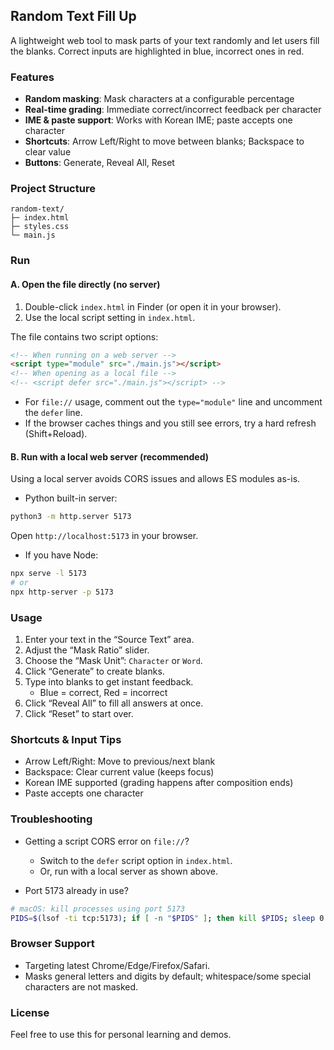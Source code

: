 ## Random Text Fill Up

A lightweight web tool to mask parts of your text randomly and let users fill the blanks. Correct inputs are highlighted in blue, incorrect ones in red.

### Features

- **Random masking**: Mask characters at a configurable percentage
- **Real-time grading**: Immediate correct/incorrect feedback per character
- **IME & paste support**: Works with Korean IME; paste accepts one character
- **Shortcuts**: Arrow Left/Right to move between blanks; Backspace to clear value
- **Buttons**: Generate, Reveal All, Reset

### Project Structure

```
random-text/
├─ index.html
├─ styles.css
└─ main.js
```

### Run

#### A. Open the file directly (no server)

1. Double-click `index.html` in Finder (or open it in your browser).
2. Use the local script setting in `index.html`.

The file contains two script options:

```html
<!-- When running on a web server -->
<script type="module" src="./main.js"></script>
<!-- When opening as a local file -->
<!-- <script defer src="./main.js"></script> -->
```

- For `file://` usage, comment out the `type="module"` line and uncomment the `defer` line.
- If the browser caches things and you still see errors, try a hard refresh (Shift+Reload).

#### B. Run with a local web server (recommended)

Using a local server avoids CORS issues and allows ES modules as-is.

- Python built-in server:

```bash
python3 -m http.server 5173
```

Open `http://localhost:5173` in your browser.

- If you have Node:

```bash
npx serve -l 5173
# or
npx http-server -p 5173
```

### Usage

1. Enter your text in the “Source Text” area.
2. Adjust the “Mask Ratio” slider.
3. Choose the “Mask Unit”: `Character` or `Word`.
4. Click “Generate” to create blanks.
5. Type into blanks to get instant feedback.
   - Blue = correct, Red = incorrect
6. Click “Reveal All” to fill all answers at once.
7. Click “Reset” to start over.

### Shortcuts & Input Tips

- Arrow Left/Right: Move to previous/next blank
- Backspace: Clear current value (keeps focus)
- Korean IME supported (grading happens after composition ends)
- Paste accepts one character

### Troubleshooting

- Getting a script CORS error on `file://`?

  - Switch to the `defer` script option in `index.html`.
  - Or, run with a local server as shown above.

- Port 5173 already in use?

```bash
# macOS: kill processes using port 5173
PIDS=$(lsof -ti tcp:5173); if [ -n "$PIDS" ]; then kill $PIDS; sleep 0.5; PIDS=$(lsof -ti tcp:5173); if [ -n "$PIDS" ]; then kill -9 $PIDS; fi; fi
```

### Browser Support

- Targeting latest Chrome/Edge/Firefox/Safari.
- Masks general letters and digits by default; whitespace/some special characters are not masked.

### License

Feel free to use this for personal learning and demos.
